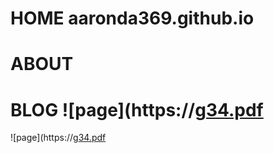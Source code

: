 # HOME aaronda369.github.io
# ABOUT	
# BLOG ![page](https://g[34.pdf](https://github.com/user-attachments/files/17415949/34.pdf)
![page](https://g[34.pdf](https://github.com/user-attachments/files/17415949/34.pdf)

